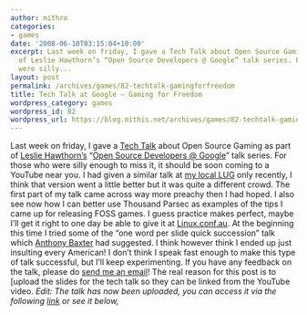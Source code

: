 ```yaml
---
author: mithro
categories:
- games
date: '2008-06-10T03:15:04+10:00'
excerpt: Last week on friday, I gave a Tech Talk about Open Source Gaming as part
  of Leslie Hawthorn’s “Open Source Developers @ Google” talk series. For those who
  were silly...
layout: post
permalink: /archives/games/82-techtalk-gamingforfreedom
title: Tech Talk at Google – Gaming for Freedom
wordpress_category: games
wordpress_id: 82
wordpress_url: https://blog.mithis.net/archives/games/82-techtalk-gamingforfreedom
---
```

Last week on friday, I gave a [Tech Talk](http://google-opensource.blogspot.com/2008/06/open-source-developers-google-speaker.html) about Open Source Gaming as part of [Leslie Hawthorn’s](http://www.hawthornlandings.org/) “[Open Source Developers @ Google](http://google-code-updates.blogspot.com/search/label/oss%20devs)” talk series. For those who were silly enough to miss it, it should be soon coming to a YouTube near you.
I had given a similar talk at [my local LUG](http://www.linuxsa.org.au/meetings/) only recently, I think that version went a little better but it was quite a different crowd. The first part of my talk came across way more preachy then I had hoped. I also see now how I can better use Thousand Parsec as examples of the tips I came up for releasing FOSS games. I guess practice makes perfect, maybe I’ll get it right to one day be able to give it at [Linux.conf.au](http://linux.conf.au/).
At the beginning this time I tried some of the “one word per slide quick succession” talk which [Anthony Baxter](http://mirror.linux.org.au/linux.conf.au/2008/Fri/mel8-183.ogg) had suggested. I think however think I ended up just insulting every American! I don’t think I speak fast enough to make this type of talk successful, but I’ll keep experimenting.
If you have any feedback on the talk, please do [send me an email](mailto://mithro@mithis.com)!
The real reason for this post is to [upload the slides for the tech talk so they can be linked from the YouTube video.
*Edit: The talk has now been uploaded, you can access it via the following [link](http://www.youtube.com/watch?v=8Ct36u8RPIU) or see it below,*
<object height="349" width="425"><embed height="349" src="https://www.youtube.com/v/8Ct36u8RPIU&hl=en&rel=0&border=1" type="application/x-shockwave-flash" width="425"/></object>
